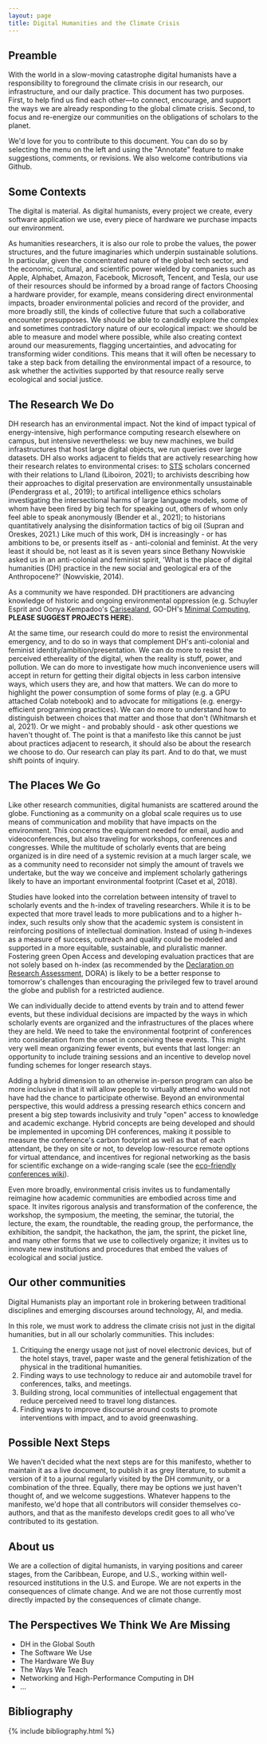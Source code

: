 ```yaml
---
layout: page
title: Digital Humanities and the Climate Crisis
---
```


## Preamble
 
With the world in a slow-moving catastrophe digital humanists have a responsibility to foreground the climate crisis in our research, our infrastructure, and our daily practice. This document has two purposes. First, to help find us find each other—to connect, encourage, and support the ways we are already responding to the global climate crisis. Second, to focus and re-energize our communities on the obligations of scholars to the planet.

We'd love for you to contribute to this document. You can do so by selecting the menu on the left and using the "Annotate" feature to make suggestions, comments, or revisions. We also welcome contributions via Github. 
    
## Some Contexts

The digital is material.
As digital humanists, every project we create, every software application we use, every piece of hardware we purchase impacts our environment.

As humanities researchers, it is also our role to probe the values, the power structures, and the future imaginaries which underpin sustainable solutions.
In particular, given the concentrated nature of the global tech sector, and the economic, cultural, and scientific power wielded by companies such as Apple, Alphabet, Amazon, Facebook, Microsoft, Tencent, and Tesla, our use of their resources should be informed by a broad range of factors
Choosing a hardware provider, for example, means considering direct environmental impacts, broader environmental policies and record of the provider, and more broadly still, the kinds of collective future that such a collaborative encounter presupposes.
We should be able to candidly explore the complex and sometimes contradictory nature of our ecological impact: we should be able to measure and model where possible, while also creating context around our measurements, flagging uncertainties, and advocating for transforming wider conditions.
This means that it will often be necessary to take a step back from detailing the environmental impact of a resource, to ask whether the activities supported by that resource really serve ecological and social justice.

## The Research We Do

DH research has an environmental impact.
Not the kind of impact typical of energy-intensive, high performance computing research elsewhere on campus, but intensive nevertheless: we buy new machines, we build infrastructures that host large digital objects, we run queries over large datasets.
DH also works adjacent to fields that are actively researching how their research relates to environmental crises:
to [STS](https://en.wikipedia.org/wiki/Science_and_technology_studies) scholars concerned with their relations to L/land (Liboiron, 2021); to archivists describing how their approaches to digital preservation are environmentally unsustainable (Pendergrass et al., 2019);
to artifical intelligence ethics scholars investigating the intersectional harms of large language models, some of whom have been fired by big tech for speaking out, others of whom only feel able to speak anonymously (Bender et al., 2021);
to historians quantitatively analysing the disinformation tactics of big oil (Supran and Oreskes, 2021.)
Like much of this work, DH is increasingly - or has ambitions to be, or presents itself as - anti-colonial and feminist.
At the very least it should be, not least as it is seven years since Bethany Nowviskie asked us in an anti-colonial and feminist spirit, 'What is the place of digital humanities (DH) practice in the new social and geological era of the Anthropocene?' (Nowviskie, 2014).

As a community we have responded.
DH practitioners are advancing knowledge of historic and ongoing environmental oppression (e.g. Schuyler Esprit and Oonya Kempadoo's [Carisealand](https://carisealand.org/), GO-DH's [Minimal Computing](https://go-dh.github.io/mincomp/), **PLEASE SUGGEST PROJECTS HERE**).  

At the same time, our research could do more to resist the environmental emergency, and to do so in ways that complement DH's anti-colonial and feminist identity/ambition/presentation.
We can do more to resist the perceived ethereality of the digital, when the reality is stuff, power, and pollution.
We can do more to investigate how much inconvenience users will accept in return for getting their digital objects in less carbon intensive ways, which users they are, and how that matters.
We can do more to highlight the power consumption of some forms of play (e.g. a GPU attached Colab notebook) and to advocate for mitigations (e.g. energy-efficient programming practices).
We can do more to understand how to distinguish between choices that matter and those that don't (Whitmarsh et al, 2021).
Or we might - and probably should - ask other questions we haven't thought of.
The point is that a manifesto like this cannot be just about practices adjacent to research, it should also be about the research we choose to do.
Our research can play its part.
And to do that, we must shift points of inquiry.


## The Places We Go

Like other research communities, digital humanists are scattered around the globe.
Functioning as a community on a global scale requires us to use means of communication and mobility that have impacts on the environment.
This concerns the equipment needed for email, audio and videoconferences, but also traveling for workshops, conferences and congresses.
While the multitude of scholarly events that are being organized is in dire need of a systemic revision at a much larger scale, we as a community need to reconsider not simply the amount of travels we undertake, but the way we conceive and implement scholarly gatherings likely to have an important environmental footprint (Caset et al, 2018).

Studies have looked into the correlation between intensity of travel to scholarly events and the h-index of traveling researchers.
While it is to be expected that more travel leads to more publications and to a higher h-index, such results only show that the academic system is consistent in reinforcing positions of intellectual domination.
Instead of using h-indexes as a measure of success, outreach and quality could be modeled and supported in a more equitable, sustainable, and pluralistic manner. 
Fostering green Open Access and developing evaluation practices that are not solely based on h-index (as recommended by the [Declaration on Research Assessment](https://sfdora.org/), DORA) is likely to be a better response to tomorrow's challenges than encouraging the privileged few to travel around the globe and publish for a restricted audience.

We can individually decide to attend events by train and to attend fewer events, but these individual decisions are impacted by the ways in which scholarly events are organized and the infrastructures of the places where they are held.
We need to take the environmental footprint of conferences into consideration from the onset in conceiving these events.
This might very well mean organizing fewer events, but events that last longer: an opportunity to include training sessions and an incentive to develop novel funding schemes for longer research stays.

Adding a hybrid dimension to an otherwise in-person program can also be more inclusive in that it will allow people to virtually attend who would not have had the chance to participate otherwise.
Beyond an environmental perspective, this would address a pressing research ethics concern and present a big step towards inclusivity and truly "open" access to knowledge and academic exchange.
Hybrid concepts are being developed and should be implemented in upcoming DH conferences, making it possible to measure the conference's carbon footprint as well as that of each attendant, be they on site or not, to develop low-resource remote options for virtual attendance, and incentives for regional networking as the basis for scientific exchange on a wide-ranging scale (see the [eco-friendly conferences wiki](https://sustainability.wiki.gwdg.de/doku.php?id=conferences)).

Even more broadly, environmental crisis invites us to fundamentally reimagine how academic communities are embodied across time and space.
It invites rigorous analysis and transformation of the conference, the workshop, the symposium, the meeting, the seminar, the tutorial, the lecture, the exam, the roundtable, the reading group, the performance, the exhibition, the sandpit, the hackathon, the jam, the sprint, the picket line, and many other forms that we use to collectively organize; it invites us to innovate new institutions and procedures that embed the values of ecological and social justice.

## Our other communities

Digital Humanists play an important role in brokering between traditional disciplines and emerging discourses around technology, AI, and media.

In this role, we must work to address the climate crisis not just in the digital humanities, but in all our scholarly communities.
This includes:

1. Critiquing the energy usage not just of novel electronic devices, but of the hotel stays, travel, paper waste and the general fetishization of the physical in the traditional humanities.
2. Finding ways to use technology to reduce air and automobile travel for conferences, talks, and meetings.
3. Building strong, local communities of intellectual engagement that reduce perceived need to travel long distances.
4. Finding ways to improve discourse around costs to promote interventions with impact, and to avoid greenwashing.


## Possible Next Steps

We haven't decided what the next steps are for this manifesto, whether to maintain it as a live document, to publish it as grey literature, to submit a version of it to a journal regularly visited by the DH community, or a combination of the three.
Equally, there may be options we just haven't thought of, and we welcome suggestions.
Whatever happens to the manifesto, we'd hope that all contributors will consider themselves co-authors, and that as the manifesto develops credit goes to all who've contributed to its gestation.

## About us

We are a collection of digital humanists, in varying positions and career stages, from the Caribbean, Europe, and U.S., working within well-resourced institutions in the U.S. and Europe.
We are not experts in the consequences of climate change. And we are not those currently most directly impacted by the consequences of climate change.

## The Perspectives We Think We Are Missing

- DH in the Global South
- The Software We Use 
- The Hardware We Buy
- The Ways We Teach
- Networking and High-Performance Computing in DH
- ...


## Bibliography
  {% include bibliography.html %}
